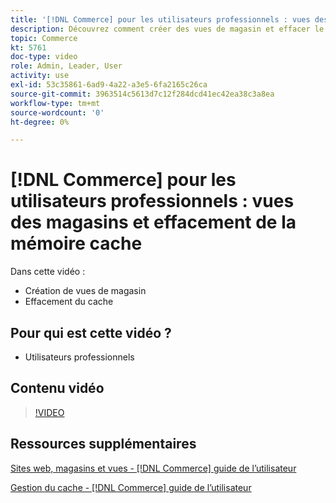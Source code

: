```yaml
---
title: '[!DNL Commerce] pour les utilisateurs professionnels : vues des magasins et effacement de la mémoire cache'
description: Découvrez comment créer des vues de magasin et effacer le cache.
topic: Commerce
kt: 5761
doc-type: video
role: Admin, Leader, User
activity: use
exl-id: 53c35861-6ad9-4a22-a3e5-6fa2165c26ca
source-git-commit: 3963514c5613d7c12f284dcd41ec42ea38c3a8ea
workflow-type: tm+mt
source-wordcount: '0'
ht-degree: 0%

---
```


# [!DNL Commerce] pour les utilisateurs professionnels : vues des magasins et effacement de la mémoire cache

Dans cette vidéo :

- Création de vues de magasin
- Effacement du cache

## Pour qui est cette vidéo ?

- Utilisateurs professionnels

## Contenu vidéo

>[!VIDEO](https://video.tv.adobe.com/v/35946?quality=12&learn=on)

## Ressources supplémentaires

[Sites web, magasins et vues - [!DNL Commerce] guide de l’utilisateur](https://docs.magento.com/user-guide/stores/websites-stores-views.html)

[Gestion du cache - [!DNL Commerce] guide de l’utilisateur](https://docs.magento.com/user-guide/system/cache-management.html)
